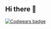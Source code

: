 ## Hi there 👋


[![Codwears badge](https://www.codewars.com/users/viktorKorneev/badges/small)](https://www.codewars.com/users/viktorKorneev)
